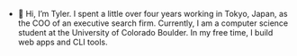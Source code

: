 - 👋 Hi, I’m Tyler. I spent a little over four years working in Tokyo, Japan, as the COO of an executive search firm. Currently, I am a computer science student at the University of Colorado Boulder. In my free time, I build web apps and CLI tools.

<!---
Azabu-bound/Azabu-bound is a ✨ special ✨ repository because its `README.md` (this file) appears on your GitHub profile.
You can click the Preview link to take a look at your changes.
--->

